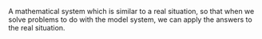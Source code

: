 A mathematical system which is similar to a real situation, so that when
we solve problems to do with the model system, we can apply the answers
to the real situation.
